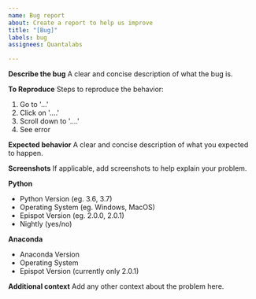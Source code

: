 ```yaml
---
name: Bug report
about: Create a report to help us improve
title: "[Bug]"
labels: bug
assignees: Quantalabs

---
```


**Describe the bug**
A clear and concise description of what the bug is.

**To Reproduce**
Steps to reproduce the behavior:
1. Go to '...'
2. Click on '....'
3. Scroll down to '....'
4. See error

**Expected behavior**
A clear and concise description of what you expected to happen.

**Screenshots**
If applicable, add screenshots to help explain your problem.

**Python**
- Python Version (eg. 3.6, 3.7)
- Operating System (eg. Windows, MacOS)
- Epispot Version (eg. 2.0.0, 2.0.1)
- Nightly (yes/no)

**Anaconda**
- Anaconda Version
- Operating System
- Epispot Version (currently only 2.0.1)

**Additional context**
Add any other context about the problem here.
